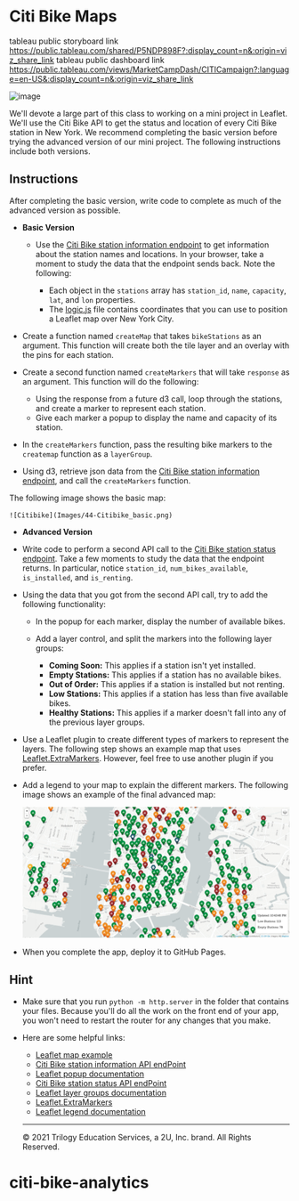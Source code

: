 # Citi Bike Maps
tableau public storyboard link https://public.tableau.com/shared/P5NDP898F?:display_count=n&:origin=viz_share_link
tableau public dashboard link https://public.tableau.com/views/MarketCampDash/CITICampaign?:language=en-US&:display_count=n&:origin=viz_share_link

![image](https://user-images.githubusercontent.com/88360436/142487942-2d74fcb3-aa34-4eae-94f5-10affc6bc6f7.png)


We'll devote a large part of this class to working on a mini project in Leaflet. We'll use the Citi Bike API to get the status and location of every Citi Bike station in New York. We recommend completing the basic version before trying the advanced version of our mini project. The following instructions include both versions.

## Instructions

After completing the basic version, write code to complete as much of the advanced version as possible.

* **Basic Version**

    * Use the [Citi Bike station information endpoint](https://gbfs.citibikenyc.com/gbfs/en/station_information.json) to get information about the station names and locations. In your browser, take a moment to study the data that the endpoint sends back. Note the following:

        * Each object in the `stations` array has `station_id`, `name`, `capacity`, `lat`, and `lon` properties.
        * The [logic.js](Unsolved/static/js/logic.js) file contains coordinates that you can use to position a Leaflet map over New York City.

* Create a function named `createMap` that takes `bikeStations` as an argument. This function will create both the tile layer and an overlay with the pins for each station.

* Create a second function named `createMarkers` that will take `response` as an argument. This function will do the following:

    * Using the response from a future d3 call, loop through the stations, and create a marker to represent each station.
    * Give each marker a popup to display the name and capacity of its station.

* In the `createMarkers` function, pass the resulting bike markers to the `createmap` function as a `layerGroup`.

* Using d3, retrieve json data from the [Citi Bike station information endpoint](https://gbfs.citibikenyc.com/gbfs/en/station_information.json), and call the `createMarkers` function.

The following image shows the basic map:

    ![Citibike](Images/44-Citibike_basic.png)

* **Advanced Version**

* Write code to perform a second API call to the [Citi Bike station status endpoint](https://gbfs.citibikenyc.com/gbfs/en/station_status.json). Take a few moments to study the data that the endpoint returns. In particular, notice `station_id`, `num_bikes_available`, `is_installed`, and `is_renting`.

* Using the data that you got from the second API call, try to add the following functionality:

    * In the popup for each marker, display the number of available bikes.

    * Add a layer control, and split the markers into the following layer groups:

        * **Coming Soon:** This applies if a station isn't yet installed.
        * **Empty Stations:** This applies if a station has no available bikes.
        * **Out of Order:** This applies if a station is installed but not renting.
        * **Low Stations:** This applies if a station has less than five available bikes.
        * **Healthy Stations:** This applies if a marker doesn't fall into any of the previous layer groups.

* Use a Leaflet plugin to create different types of markers to represent the layers. The following step shows an example map that uses [Leaflet.ExtraMarkers](https://github.com/coryasilva/Leaflet.ExtraMarkers). However, feel free to use another plugin if you prefer.

* Add a legend to your map to explain the different markers. The following image shows an example of the final advanced map:

    ![Citibike](Images/44-Citibike_advanced.png)

* When you complete the app, deploy it to GitHub Pages.

## Hint

* Make sure that you run `python -m http.server` in the folder that contains your files. Because you'll do all the work on the front end of your app, you won't need to restart the router for any changes that you make.

* Here are some helpful links:

  * [Leaflet map example](https://leafletjs.com/reference-1.7.1.html#map-example)
  * [Citi Bike station information API endPoint](https://gbfs.citibikenyc.com/gbfs/en/station_information.json)
  * [Leaflet popup documentation](http://leafletjs.com/reference.html#popup)
  * [Citi Bike station status API endPoint](https://gbfs.citibikenyc.com/gbfs/en/station_status.json)
  * [Leaflet layer groups documentation](http://leafletjs.com/examples/layers-control/)
  * [Leaflet.ExtraMarkers](https://github.com/coryasilva/Leaflet.ExtraMarkers)
  * [Leaflet legend documentation](http://leafletjs.com/examples/choropleth/#custom-legend-control)
  
  ---

  © 2021 Trilogy Education Services, a 2U, Inc. brand. All Rights Reserved.	
# citi-bike-analytics
